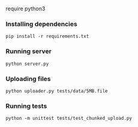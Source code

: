 require python3

### Installing dependencies

```
pip install -r requirements.txt
```

### Running server

```
python server.py
```

### Uploading files

```
python uploader.py tests/data/5MB.file
```

### Running tests

```
python -m unittest tests/test_chunked_upload.py
```
